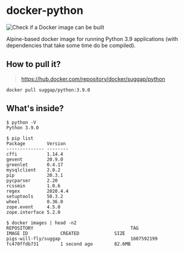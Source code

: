 # docker-python
![Check if a Docker image can be built](https://github.com/pigs-will-fly/docker-python/workflows/Check%20if%20a%20Docker%20image%20can%20be%20built/badge.svg)

Alpine-based docker image for running Python 3.9 applications (with dependencies that take some time do be compiled).

## How to pull it?

> https://hub.docker.com/repository/docker/suggap/python

```
docker pull suggap/python:3.9.0
```

## What's inside?

```
$ python -V
Python 3.9.0

$ pip list
Package        Version
-------------- --------
cffi           1.14.4
gevent         20.9.0
greenlet       0.4.17
mysqlclient    2.0.2
pip            20.3.1
pycparser      2.20
rcssmin        1.0.6
regex          2020.4.4
setuptools     50.3.2
wheel          0.36.0
zope.event     4.5.0
zope.interface 5.2.0

$ docker images | head -n2
REPOSITORY                                    TAG                 IMAGE ID            CREATED             SIZE
pigs-will-fly/suggap                          1607592199          fc470ffdb731        1 second ago        82.6MB
```
